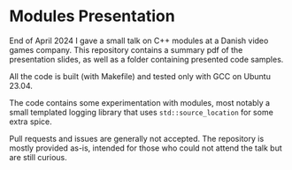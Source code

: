 # Modules Presentation

End of April 2024 I gave a small talk on C++ modules at a Danish video games
company. This repository contains a summary pdf of the presentation slides,
as well as a folder containing presented code samples.

All the code is built (with Makefile) and tested only with GCC on Ubuntu 23.04.

The code contains some experimentation with modules, most notably a small
templated logging library that uses `std::source_location` for some extra
spice.

Pull requests and issues are generally not accepted. The repository is mostly
provided as-is, intended for those who could not attend the talk but are
still curious.

